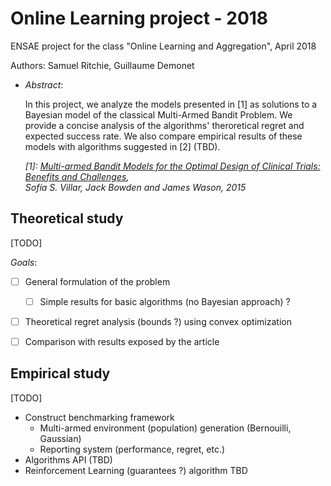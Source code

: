 # Online Learning project - 2018

ENSAE project for the class "Online Learning and Aggregation", April 2018

Authors: Samuel Ritchie, Guillaume Demonet

+ _Abstract_:

  In this project, we analyze the models presented in [1] as solutions to a Bayesian model of the classical Multi-Armed Bandit Problem. We provide a concise analysis of the algorithms' theroretical regret and expected success rate. We also compare empirical results of these models with algorithms suggested in [2] (TBD).

  _[1]: [Multi-armed Bandit Models for the
Optimal Design of Clinical Trials: Benefits
and Challenges](https://arxiv.org/pdf/1507.08025.pdf),  
  Sofía S. Villar, Jack Bowden and James Wason, 2015_

## Theoretical study

[TODO]

_Goals_:
- [ ] General formulation of the problem
  - [ ] Simple results for basic algorithms (no Bayesian approach) ?
- [ ] Theoretical regret analysis (bounds ?) using convex optimization
- [ ] Comparison with results exposed by the article


## Empirical study

[TODO]

- Construct benchmarking framework
  - Multi-armed environment (population) generation (Bernouilli, Gaussian)
  - Reporting system (performance, regret, etc.)
- Algorithms API (TBD)
- Reinforcement Learning (guarantees ?) algorithm TBD